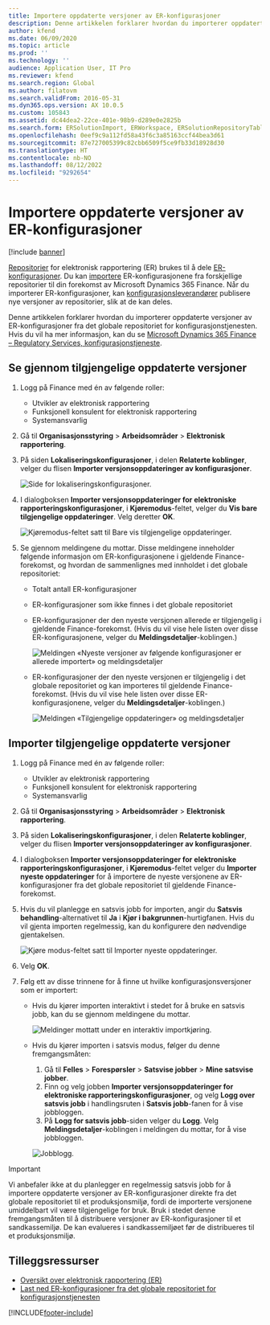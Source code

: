 ```yaml
---
title: Importere oppdaterte versjoner av ER-konfigurasjoner
description: Denne artikkelen forklarer hvordan du importerer oppdaterte versjoner av elektroniske rapporteringskonfigurasjoner (ER) fra det globale repositoriet for konfigurasjonstjenesten.
author: kfend
ms.date: 06/09/2020
ms.topic: article
ms.prod: ''
ms.technology: ''
audience: Application User, IT Pro
ms.reviewer: kfend
ms.search.region: Global
ms.author: filatovm
ms.search.validFrom: 2016-05-31
ms.dyn365.ops.version: AX 10.0.5
ms.custom: 105843
ms.assetid: dc44dea2-22ce-401e-98b9-d289e0e2825b
ms.search.form: ERSolutionImport, ERWorkspace, ERSolutionRepositoryTable
ms.openlocfilehash: 0eef9c9a112fd58a43f6c3a85163ccf44bea3d61
ms.sourcegitcommit: 87e727005399c82cbb6509f5ce9fb33d18928d30
ms.translationtype: HT
ms.contentlocale: nb-NO
ms.lasthandoff: 08/12/2022
ms.locfileid: "9292654"
---
```

# <a name="import-updated-versions-of-er-configurations"></a>Importere oppdaterte versjoner av ER-konfigurasjoner

[!include [banner](../includes/banner.md)]

[Repositorier](general-electronic-reporting.md#Repository) for elektronisk rapportering (ER) brukes til å dele [ER-konfigurasjoner](general-electronic-reporting.md#Configuration). Du kan [importere](download-electronic-reporting-configuration-lcs.md) ER-konfigurasjonene fra forskjellige repositorier til din forekomst av Microsoft Dynamics 365 Finance. Når du importerer ER-konfigurasjoner, kan [konfigurasjonsleverandører](general-electronic-reporting.md#Provider) publisere nye versjoner av repositorier, slik at de kan deles.

Denne artikkelen forklarer hvordan du importerer oppdaterte versjoner av ER-konfigurasjoner fra det globale repositoriet for konfigurasjonstjenesten. Hvis du vil ha mer informasjon, kan du se [Microsoft Dynamics 365 Finance – Regulatory Services, konfigurasjonstjeneste](/business-applications-release-notes/october18/dynamics365-finance-operations/regulatory-service-configuration).

## <a name="review-the-available-updated-versions"></a>Se gjennom tilgjengelige oppdaterte versjoner

1. Logg på Finance med én av følgende roller:

    - Utvikler av elektronisk rapportering
    - Funksjonell konsulent for elektronisk rapportering
    - Systemansvarlig

2. Gå til **Organisasjonsstyring** \> **Arbeidsområder** \> **Elektronisk rapportering**.
3. På siden **Lokaliseringskonfigurasjoner**, i delen **Relaterte koblinger**, velger du flisen **Importer versjonsoppdateringer av konfigurasjoner**.

    ![Side for lokaliseringskonfigurasjoner.](./media/er-download-updated-versions-global-repo1.png)

4. I dialogboksen **Importer versjonsoppdateringer for elektroniske rapporteringskonfigurasjoner**, i **Kjøremodus**-feltet, velger du **Vis bare tilgjengelige oppdateringer**. Velg deretter **OK**. 

    ![Kjøremodus-feltet satt til Bare vis tilgjengelige oppdateringer.](./media/er-download-updated-versions-global-repo2.png)

5. Se gjennom meldingene du mottar. Disse meldingene inneholder følgende informasjon om ER-konfigurasjonene i gjeldende Finance-forekomst, og hvordan de sammenlignes med innholdet i det globale repositoriet:

    - Totalt antall ER-konfigurasjoner
    - ER-konfigurasjoner som ikke finnes i det globale repositoriet
    - ER-konfigurasjoner der den nyeste versjonen allerede er tilgjengelig i gjeldende Finance-forekomst. (Hvis du vil vise hele listen over disse ER-konfigurasjonene, velger du **Meldingsdetaljer**-koblingen.)

        ![Meldingen «Nyeste versjoner av følgende konfigurasjoner er allerede importert» og meldingsdetaljer](./media/er-download-updated-versions-global-repo3.png)

    - ER-konfigurasjoner der den nyeste versjonen er tilgjengelig i det globale repositoriet og kan importeres til gjeldende Finance-forekomst. (Hvis du vil vise hele listen over disse ER-konfigurasjonene, velger du **Meldingsdetaljer**-koblingen.)

        ![Meldingen «Tilgjengelige oppdateringer» og meldingsdetaljer](./media/er-download-updated-versions-global-repo4.png)

## <a name="import-available-updated-versions"></a>Importer tilgjengelige oppdaterte versjoner

1. Logg på Finance med én av følgende roller:

    - Utvikler av elektronisk rapportering
    - Funksjonell konsulent for elektronisk rapportering
    - Systemansvarlig

2. Gå til **Organisasjonsstyring** \> **Arbeidsområder** \> **Elektronisk rapportering**.
3. På siden **Lokaliseringskonfigurasjoner**, i delen **Relaterte koblinger**, velger du flisen **Importer versjonsoppdateringer av konfigurasjoner**.
4. I dialogboksen **Importer versjonsoppdateringer for elektroniske rapporteringskonfigurasjoner**, i **Kjøremodus**-feltet velger du **Importer nyeste oppdateringer** for å importere de nyeste versjonene av ER-konfigurasjoner fra det globale repositoriet til gjeldende Finance-forekomst.
5. Hvis du vil planlegge en satsvis jobb for importen, angir du **Satsvis behandling**-alternativet til **Ja** i **Kjør i bakgrunnen**-hurtigfanen. Hvis du vil gjenta importen regelmessig, kan du konfigurere den nødvendige gjentakelsen.

    ![Kjøre modus-feltet satt til Importer nyeste oppdateringer.](./media/er-download-updated-versions-global-repo5.png)

6. Velg **OK**.
7. Følg ett av disse trinnene for å finne ut hvilke konfigurasjonsversjoner som er importert:

    - Hvis du kjører importen interaktivt i stedet for å bruke en satsvis jobb, kan du se gjennom meldingene du mottar.

        ![Meldinger mottatt under en interaktiv importkjøring.](./media/er-download-updated-versions-global-repo6.png)

    - Hvis du kjører importen i satsvis modus, følger du denne fremgangsmåten:

        1. Gå til **Felles** \> **Forespørsler** \> **Satsvise jobber** \> **Mine satsvise jobber**.
        2. Finn og velg jobben **Importer versjonsoppdateringer for elektroniske rapporteringskonfigurasjoner**, og velg **Logg over satsvis jobb** i handlingsruten i **Satsvis jobb**-fanen for å vise jobbloggen.
        3. På **Logg for satsvis jobb**-siden velger du **Logg**. Velg **Meldingsdetaljer**-koblingen i meldingen du mottar, for å vise jobbloggen.

        ![Jobblogg.](./media/er-download-updated-versions-global-repo7.png)

> [!IMPORTANT]
> Vi anbefaler ikke at du planlegger en regelmessig satsvis jobb for å importere oppdaterte versjoner av ER-konfigurasjoner direkte fra det globale repositoriet til et produksjonsmiljø, fordi de importerte versjonene umiddelbart vil være tilgjengelige for bruk. Bruk i stedet denne fremgangsmåten til å distribuere versjoner av ER-konfigurasjoner til et sandkassemiljø. De kan evalueres i sandkassemiljøet før de distribueres til et produksjonsmiljø.

## <a name="additional-resources"></a>Tilleggsressurser

- [Oversikt over elektronisk rapportering (ER)](general-electronic-reporting.md)
- [Last ned ER-konfigurasjoner fra det globale repositoriet for konfigurasjonstjenesten](er-download-configurations-global-repo.md)


[!INCLUDE[footer-include](../../../includes/footer-banner.md)]
